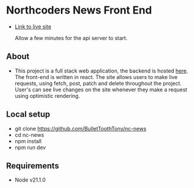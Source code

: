 # Northcoders News Front End

- [Link to live site](https://fe-news-fe.netlify.app/)

    Allow a few minutes for the api server to start.

## About

- This project is a full stack web application, the backend is hosted [here](https://github.com/BulletToothTony/be-nc-news). The front-end is written in react. The site allows users to make live requests, using fetch, post, patch and delete throughout the project. User's can see live changes on the site whenever they make a request using optimistic rendering.

## Local setup

- git clone https://github.com/BulletToothTony/nc-news
- cd nc-news
- npm install
- npm run dev

## Requirements
-   Node v21.1.0